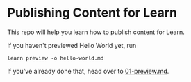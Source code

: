 # Publishing Content for Learn

This repo will help you learn how to publish content for Learn.

If you haven't previewed Hello World yet, run

```
learn preview -o hello-world.md
```

If you've already done that, head over to [01-preview.md](01-preview.md).
